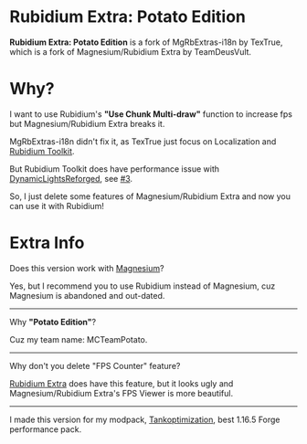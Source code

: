# Rubidium Extra: Potato Edition

**Rubidium Extra: Potato Edition** is a fork of MgRbExtras-i18n by TexTrue, which is a fork of Magnesium/Rubidium Extra by TeamDeusVult.

# Why?

I want to use Rubidium's **"Use Chunk Multi-draw"** function to increase fps but Magnesium/Rubidium Extra breaks it.

MgRbExtras-i18n didn't fix it, as TexTrue just focus on Localization and [Rubidium Toolkit](https://modrinth.com/mod/rubidium-toolkit).

But Rubidium Toolkit does have performance issue with [DynamicLightsReforged](https://github.com/TeamDeusVult/DynamicLightsReforged), see [#3](https://github.com/TexTrueStudio/RubidiumToolkit/issues/3).

So, I just delete some features of Magnesium/Rubidium Extra and now you can use it with Rubidium!

# Extra Info

Does this version work with [Magnesium](https://beta.curseforge.com/minecraft/mc-mods/sodium-reforged)?

Yes, but I recommend you to use Rubidium instead of Magnesium, cuz Magnesium is abandoned and out-dated.
________________

Why **"Potato Edition"**?

Cuz my team name: MCTeamPotato.

________________

Why don't you delete "FPS Counter" feature? 

[Rubidium Extra](https://modrinth.com/mod/rubidium-extra) does have this feature, but it looks ugly and Magnesium/Rubidium Extra's FPS Viewer is more beautiful.

________________

I made this version for my modpack, [Tankoptimization](https://github.com/MCTeamPotato/Tankoptimization), best 1.16.5 Forge performance pack.
